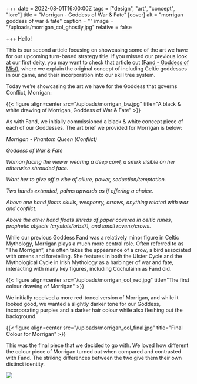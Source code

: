 +++
date = 2022-08-01T16:00:00Z
tags = ["design", "art", "concept", "lore"]
title = "Morrigan - Goddess of War & Fate"
[cover]
alt = "morrigan goddess of war & fate"
caption = ""
image = "/uploads/morrigan_col_ghostly.jpg"
relative = false

+++
Hello!

This is our second article focusing on showcasing some of the art we have for our upcoming turn-based strategy title. If you missed our previous look at our first deity, you may want to check that article out ([Fand - Goddess of Mist](https://www.tzyi.dev/posts/fand/ "https://www.tzyi.dev/posts/fand/")), where we explain the original concept of including Celtic goddesses in our game, and their incorporation into our skill tree system.

Today we’re showcasing the art we have for the Goddess that governs Conflict, Morrigan:

{{< figure align=center src="/uploads/morrigan_bw.jpg" title="A black & white drawing of Morrigan, Goddess of War & Fate" >}}

As with Fand, we initially commissioned a black & white concept piece of each of our Goddesses. The art brief we provided for Morrigan is below:

_Morrigan - Phantom Queen (Conflict)_

_Goddess of War & Fate_

_Woman facing the viewer wearing a deep cowl, a smirk visible on her otherwise shrouded face._

_Want her to give off a vibe of allure, power, seduction/temptation._

_Two hands extended, palms upwards as if offering a choice._

_Above one hand floats skulls, weaponry, arrows, anything related with war and conflict._

_Above the other hand floats shreds of paper covered in celtic runes, prophetic objects (crystals/orbs?), and small ravens/crows._

While our previous Goddess Fand was a relatively minor figure in Celtic Mythology, Morrigan plays a much more central role. Often referred to as “The Morrigan”, she often takes the appearance of a crow, a bird associated with omens and foretelling. She features in both the Ulster Cycle and the Mythological Cycle in Irish Mythology as a harbinger of war and fate, interacting with many key figures, including Cúchulainn as Fand did.

{{< figure align=center src="/uploads/morrigan_col_red.jpg" title="The first colour drawing of Morrigan" >}}

We initially received a more red-toned version of Morrigan, and while it looked good, we wanted a slightly darker tone for our Goddess, incorporating purples and a darker hair colour while also fleshing out the background.

{{< figure align=center src="/uploads/morrigan_col_final.jpg" title="Final Colour for Morrigan" >}}

This was the final piece that we decided to go with. We loved how different the colour piece of Morrigan turned out when compared and contrasted with Fand. The striking differences between the two give them their own distinct identity.

![](/uploads/morrigan_col_fullfinal.jpg)